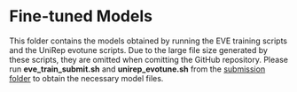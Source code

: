 # Fine-tuned Models
This folder contains the models obtained by running the EVE training scripts and the UniRep evotune scripts. Due to the large file size generated by these scripts, they are omitted when comitting the GitHub repository. Please run **eve_train_submit.sh** and **unirep_evotune.sh** from the [submission folder](PRIZM/ModellerModule/submission) to obtain the necessary model files.